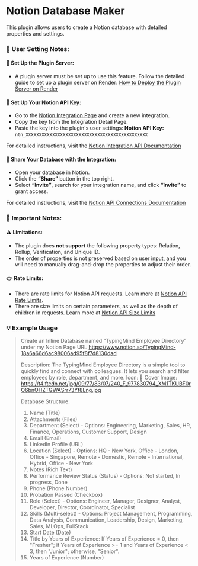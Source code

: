 # **Notion Database Maker**
This plugin allows users to create a Notion database with detailed properties and settings.

### 📝 **User Setting Notes:**
#### 🔧 **Set Up the Plugin Server:**
- A plugin server must be set up to use this feature. Follow the detailed guide to set up a plugin server on Render: [How to Deploy the Plugin Server on Render](https://docs.typingmind.com/plugins/plugins-server/how-to-deploy-plugins-server-on-render)

#### 🔑 **Set Up Your Notion API Key:**
- Go to the [Notion Integration Page](https://www.notion.so/profile/integrations) and create a new integration.
- Copy the key from the Integration Detail Page.
- Paste the key into the plugin's user settings:
  **Notion API Key:** `ntn_XXXXXXXXXXXXXXXXXXXXXXXXXXXXXXXXXXXXXXXXXXXXXX`

For detailed instructions, visit the [Notion Integration API Documentation](https://developers.notion.com/docs/create-a-notion-integration)

#### 🔗 **Share Your Database with the Integration:**
- Open your database in Notion.
- Click the **“Share”** button in the top right.
- Select **“Invite”**, search for your integration name, and click **“Invite”** to grant access.

For detailed instructions, visit the [Notion API Connections Documentation](https://www.notion.com/help/add-and-manage-connections-with-the-api)

### 📌 **Important Notes:**

#### ⚠️ **Limitations:**
- The plugin does **not support** the following property types: Relation, Rollup, Verification, and Unique ID.
- The order of properties is not preserved based on user input, and you will need to manually drag-and-drop the properties to adjust their order.

#### 👉 **Rate Limits:**
- There are rate limits for Notion API requests. Learn more at [Notion API Rate Limits](https://developers.notion.com/reference/request-limits#rate-limits).
- There are size limits on certain parameters, as well as the depth of children in requests. Learn more at [Notion API Size Limits](https://developers.notion.com/reference/request-limits#size-limits)


### 💡 **Example Usage**  
> Create an Inline Database named “TypingMind Employee Directory” under my Notion Page URL https://www.notion.so/TypingMind-18a6a66d6ac98006ad95f8f7d8130dad
>
> Description: The TypingMind Employee Directory is a simple tool to quickly find and connect with colleagues. It lets you search and filter employees by role, 
department, and more.
> Icon: 📇
> Cover Image: https://t4.ftcdn.net/jpg/09/77/83/07/240_F_977830794_XM1TKUBF0rO6bnOHZTGWASrr73Yt8Lng.jpg
>
> Database Structure:
> 1. Name (Title)
> 2. Attachments (Files)
> 3. Department (Select) - Options: Engineering, Marketing, Sales, HR, Finance, Operations, Customer Support, Design
> 4. Email (Email)
> 5. LinkedIn Profile (URL)
> 6. Location (Select) - Options: HQ - New York, Office - London, Office - Singapore, Remote - Domestic, Remote - International, Hybrid, Office - New York
> 7. Notes (Rich Text)
> 8. Performance Review Status (Status) - Options: Not started, In progress, Done
> 9. Phone (Phone Number)
> 10. Probation Passed (Checkbox)
> 11. Role (Select) - Options: Engineer, Manager, Designer, Analyst, Developer, Director, Coordinator, Specialist
> 12. Skills (Multi-select) - Options: Project Management, Programming, Data Analysis, Communication, Leadership, Design, Marketing, Sales, MLOps, FullStack
> 13. Start Date (Date)
> 14. Title by Years of Experience: If Years of Experience = 0, then "Fresher"; if Years of Experience >= 1 and Years of Experience < 3, then "Junior"; otherwise, "Senior".
> 15. Years of Experience (Number)